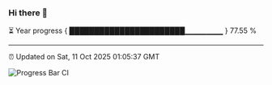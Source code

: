 ### Hi there 👋

⏳ Year progress { ███████████████████████▁▁▁▁▁▁▁ } 77.55 %

---

⏰ Updated on Sat, 11 Oct 2025 01:05:37 GMT

![Progress Bar CI](https://github.com/liununu/liununu/workflows/Progress%20Bar%20CI/badge.svg)
